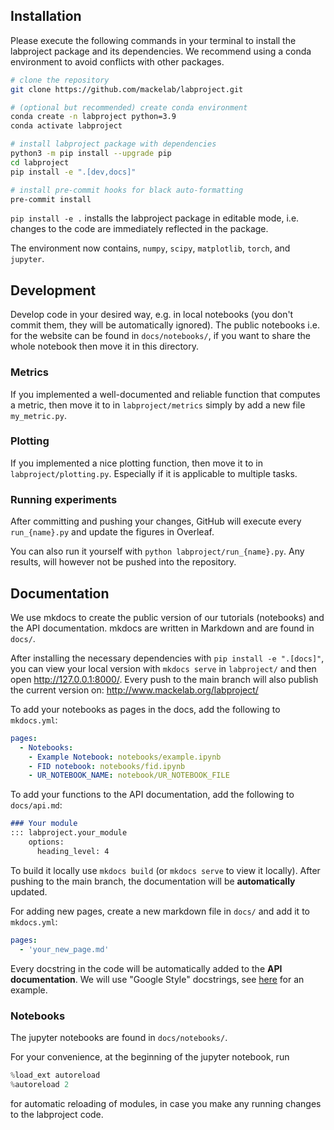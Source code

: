 
## Installation

Please execute the following commands in your terminal to install the labproject package and its dependencies. We recommend using a conda environment to avoid conflicts with other packages.

```bash
# clone the repository
git clone https://github.com/mackelab/labproject.git

# (optional but recommended) create conda environment
conda create -n labproject python=3.9
conda activate labproject

# install labproject package with dependencies
python3 -m pip install --upgrade pip
cd labproject
pip install -e ".[dev,docs]"

# install pre-commit hooks for black auto-formatting
pre-commit install
```

`pip install -e .` installs the labproject package in editable mode, i.e. changes to the code are immediately reflected in the package.

The environment now contains, `numpy`, `scipy`, `matplotlib`, `torch`, and `jupyter`.

## Development

Develop code in your desired way, e.g. in local notebooks (you don't commit them, they will be automatically ignored). The public notebooks i.e. for the website can be found in `docs/notebooks/`, if you want to share the whole notebook then move it in this directory.

### Metrics
If you implemented a well-documented and reliable function that computes a metric, then move it to in `labproject/metrics` simply by add a new file `my_metric.py`.

### Plotting
If you implemented a nice plotting function, then move it to in `labproject/plotting.py`. Especially if it is applicable to multiple tasks.

### Running experiments
After committing and pushing your changes, GitHub will execute every `run_{name}.py` and update the figures in Overleaf. 

You can also run it yourself with `python labproject/run_{name}.py`. Any results, will however not be pushed into the repository.



## Documentation

We use mkdocs to create the public version of our tutorials (notebooks) and the API documentation. mkdocs are written in Markdown and are found in `docs/`.

After installing the necessary dependencies with `pip install -e ".[docs]"`, you can view your local version with `mkdocs serve` in `labproject/` and then open http://127.0.0.1:8000/.
Every push to the main branch will also publish the current version on: http://www.mackelab.org/labproject/ 

To add your notebooks as pages in the docs, add the following to `mkdocs.yml`:
```yaml
pages:
  - Notebooks: 
    - Example Notebook: notebooks/example.ipynb
    - FID notebook: notebooks/fid.ipynb
    - UR_NOTEBOOK_NAME: notebook/UR_NOTEBOOK_FILE

```

To add your functions to the API documentation, add the following to `docs/api.md`:
```markdown
### Your module
::: labproject.your_module
    options:
      heading_level: 4
```
To build it locally use `mkdocs build` (or `mkdocs serve` to view it locally). After pushing to the main branch, the documentation will be **automatically** updated.

For adding new pages, create a new markdown file in `docs/` and add it to `mkdocs.yml`:
```yaml
pages:
  - 'your_new_page.md'
```

Every docstring in the code will be automatically added to the **API documentation**. We will use "Google Style" docstrings, see [here](https://sphinxcontrib-napoleon.readthedocs.io/en/latest/example_google.html) for an example.



### Notebooks
The jupyter notebooks are found in `docs/notebooks/`.

For your convenience, at the beginning of the jupyter notebook, run    
```python
%load_ext autoreload
%autoreload 2
```
for automatic reloading of modules, in case you make any running changes to the labproject code.
